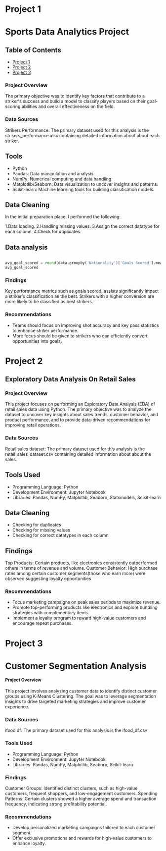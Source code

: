 # Project 1


# Sports Data Analytics Project #

## Table of Contents 

- [Project 1](#project-1)
- [Project 2](#project-2)
- [Project 3](#project-3)
  


### Project Overview ###

The primary objective was to identify key factors that contribute to a striker's success and build a model to classify players based on their goal-scoring abilities and overall effectiveness on the field.


### Data Sources 

Strikers Performance: The primary dataset used for this analysis is the strikers_performance.xlsx containing detailed information about about each striker.

## Tools

- Python
- Pandas: Data manipulation and analysis.
- NumPy: Numerical computing and data handling.
- Matplotlib/Seaborn: Data visualization to uncover insights and patterns.
- Scikit-learn: Machine learning tools for building classification models.


## Data Cleaning

In the initial preparation place, I performed the following:

1.Data loading.
2.Handling missing values.
3.Assign the correct datatype for each column.
4.Check for duplicates.

## Data analysis 

```python

avg_goal_scored = round(data.groupby('Nationality')['Goals Scored'].mean(),2
avg_goal_scored

```

### Findings

Key performance metrics such as goals scored, assists significantly impact a striker's classification as the best.
Strikers with a higher conversion are more likely to be classified as best strikers.

### Recommendations

- Teams should focus on improving shot accuracy and key pass statistics to enhance striker performance.
- More focus should be given to strikers who can efficiently convert opportunities into goals.

# Project 2

## Exploratory Data Analysis On Retail Sales

### Project Overview 

This project focuses on performing an Exploratory Data Analysis (EDA) of retail sales data using Python. The primary objective was to analyze the dataset to uncover key insights about sales trends, customer behavior, and product performance, and to provide data-driven recommendations for improving retail operations.

### Data Sources

Retail sales dataset: The primary dataset used for this analysis is the retail_sales_dataset.csv containing detailed information about about the sales.

## Tools Used

- Programming Language: Python
- Development Environment: Jupyter Notebook
- Libraries: Pandas, NumPy, Matplotlib, Seaborn, Statsmodels, Scikit-learn

## Data Cleaning

- Checking for duplicates
- Checking for missing values
- Checking for correct datatypes in each column


## Findings

Top Products: Certain products, like electronics consistently outperformed others in terms of revenue and volume.
Customer Behavior: High purchase rates among certain customer segments(those who earn more) were observed suggesting loyalty opportunities

### Recommendations 

- Focus marketing campaigns on peak sales periods to maximize revenue.
- Promote top-performing products like electronics and explore bundling strategies with complementary items.
- Implement a loyalty program to reward high-value customers and encourage repeat purchases.

# Project 3

# Customer Segmentation Analysis

#### Project Overview 

This project involves analyzing customer data to identify distinct customer groups using K-Means Clustering. The goal was to leverage segmentation insights to drive targeted marketing strategies and improve customer experience.

### Data Sources

ifood df: The primary dataset used for this analysis is the ifood_df.csv


### Tools Used

- Programming Language: Python
- Development Environment: Jupyter Notebook
- Libraries: Pandas, NumPy, Matplotlib, Seaborn, Scikit-learn


### Findings

Customer Groups: Identified distinct clusters, such as high-value customers, frequent shoppers, and low-engagement customers.
Spending Patterns: Certain clusters showed a higher average spend and transaction frequency, indicating strong profitability potential.

### Recommendations 

- Develop personalized marketing campaigns tailored to each customer segment.
- Offer exclusive promotions and rewards for high-value customers to enhance loyalty.




















